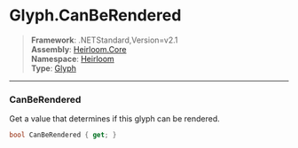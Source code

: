 # Glyph.CanBeRendered

> **Framework**: .NETStandard,Version=v2.1  
> **Assembly**: [Heirloom.Core][0]  
> **Namespace**: [Heirloom][0]  
> **Type**: [Glyph][1]

--------------------------------------------------------------------------------

### CanBeRendered

Get a value that determines if this glyph can be rendered.

```cs
bool CanBeRendered { get; }
```

[0]: ../Heirloom.Core.md
[1]: Heirloom.Glyph.md
